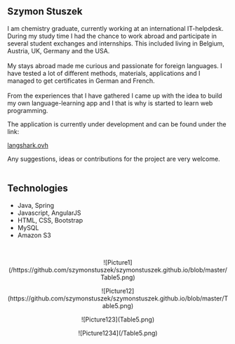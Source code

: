 ## Szymon Stuszek

I am chemistry graduate, currently working at an international IT-helpdesk. <br/>
During my study time I had the chance to work abroad and participate in several student exchanges and internships. This included living in Belgium, Austria, UK, Germany and the USA. <br/> <br/>
My stays abroad made me curious and passionate for foreign languages. I have tested a lot of different methods, materials, applications and  I managed to get certificates in German and French. <br/> <br/>
From the experiences that I have gathered I came up with the idea to build my own language-learning app and I that is why is started to learn web programming.

The application is currently under development and can be found under the link: <br/>

[langshark.ovh](https://langshark.ovh) <br/>

Any suggestions, ideas or contributions for the project are very welcome. <br/>  <br/>

## Technologies<br/>

- Java, Spring
- Javascript, AngularJS
- HTML, CSS, Bootstrap
- MySQL
- Amazon S3

<br/>
<p align="center">
  ![Picture1](/https://github.com/szymonstuszek/szymonstuszek.github.io/blob/master/Table5.png)
</p>
<p align="center">
  ![Picture12](https://github.com/szymonstuszek/szymonstuszek.github.io/blob/master/Table5.png)
</p>
<p align="center">
  ![Picture123](Table5.png)
</p>
<p align="center">
  ![Picture1234](/Table5.png)
</p>
